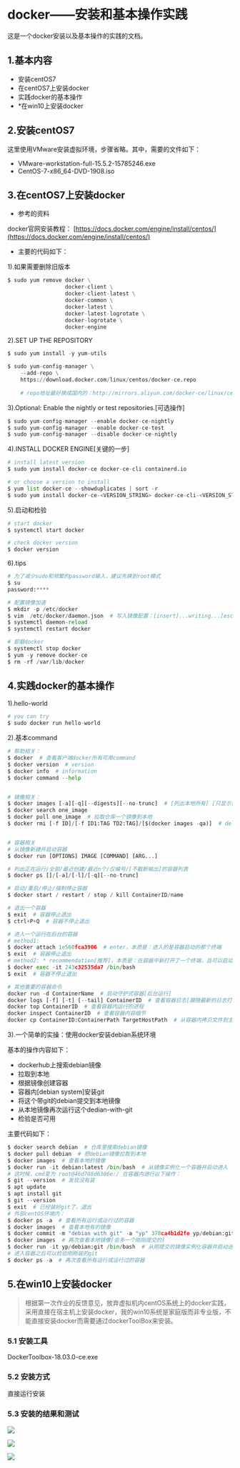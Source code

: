# docker——安装和基本操作实践

这是一个docker安装以及基本操作的实践的文档。

## 1.基本内容

- 安装centOS7
- 在centOS7上安装docker
- 实践docker的基本操作
- *在win10上安装docker

## 2.安装centOS7

这里使用VMware安装虚拟环境，步骤省略。其中，需要的文件如下：
- VMware-workstation-full-15.5.2-15785246.exe
- CentOS-7-x86_64-DVD-1908.iso

## 3.在centOS7上安装docker

- 参考的资料

docker官网安装教程： [https://docs.docker.com/engine/install/centos/](https://docs.docker.com/engine/install/centos/)

- 主要的代码如下：

1).如果需要删除旧版本

```python
$ sudo yum remove docker \
                  docker-client \
                  docker-client-latest \
                  docker-common \
                  docker-latest \
                  docker-latest-logrotate \
                  docker-logrotate \
                  docker-engine
```

2).SET UP THE REPOSITORY

```python
$ sudo yum install -y yum-utils

$ sudo yum-config-manager \
    --add-repo \
    https://download.docker.com/linux/centos/docker-ce.repo
    
    # repo地址最好换成国内的：http://mirrors.aliyun.com/docker-ce/linux/centos/docker-ce.repo
```

3).Optional: Enable the nightly or test repositories.[可选操作]
```python
$ sudo yum-config-manager --enable docker-ce-nightly
$ sudo yum-config-manager --enable docker-ce-test
$ sudo yum-config-manager --disable docker-ce-nightly
```

4).INSTALL DOCKER ENGINE[关键的一步]
```python
# install latest version
$ sudo yum install docker-ce docker-ce-cli containerd.io

# or choose a version to install
$ yum list docker-ce --showduplicates | sort -r
$ sudo yum install docker-ce-<VERSION_STRING> docker-ce-cli-<VERSION_STRING> containerd.io
```

5).启动和检验
```python
# start docker
$ systemctl start docker

# check docker version
$ docker version
```

6).tips
```python
# 为了减少sudo和频繁的password输入，建议先换到root模式
$ su
password:****

# 配置镜像加速
$ mkdir -p /etc/docker
$ vim  /etc/docker/daemon.json  # 写入镜像配置：[insert]...writing...[esc][:wq]
$ systemctl daemon-reload
$ systemctl restart docker

# 卸载docker
$ systemctl stop docker 
$ yum -y remove docker-ce
$ rm -rf /var/lib/docker
```

## 4.实践docker的基本操作

1).hello-world

```python
# you can try
$ sudo docker run hello-world
```

2).基本command
```python
# 帮助相关：
$ docker  # 查看客户端docker所有可用command
$ docker version  # version
$ docker info  # information
$ docker command --help


# 镜像相关：
$ docker images [-a][-q][--digests][--no-trunc]  # [列出本地所有] [只显示镜像ID] [显示摘要] [显示完整]
$ docker search one_image
$ docker pull one_image  # 拉取仓库一个镜像到本地
$ docker rmi [-f ID]/[-f ID1:TAG TD2:TAG]/[$(docker images -qa)]  # delete one multi or all


# 容器相关
# 从镜像新建并启动容器
$ docker run [OPTIONS] IMAGE [COMMAND] [ARG...]  

# 列出正在运行/全部/最近创建/最近n个/仅编号/[不截断输出]的容器列表
$ docker ps []/[-a]/[-l]/[-q][--no-trunc]  

# 启动/重启/停止/强制停止容器
$ docker start / restart / stop / kill ContainerID/name 

# 退出一个容器
$ exit  # 容器停止退出
$ ctrl+P+Q  # 容器不停止退出

# 进入一个运行在后台的容器
# method1:
$ docker attach 1e560fca3906  # enter，本质是：进入的是容器启动的那个终端
$ exit  # 容器停止退出
# method2: * recommendation[推荐]，本质是：在容器中新打开了一个终端，且可以启动新的进程
$ docker exec -it 243c32535da7 /bin/bash
$ exit  # 容器不停止退出

# 其他重要的容器命令
docker run -d ContainerName  # 启动守护式容器[后台运行]
docker logs [-f] [-t] [--tail] ContainerID  # 查看容器日志[跟随最新的日志打印][加入时间戳][显示最后条数]
docker top ContainerID  # 查看容器内运行的进程
docker inspect ContainerID  # 查看容器内容细节
docker cp ContainerID:ContainerPath TargetHostPath  # 从容器内拷贝文件到主机上
```

3).一个简单的实操：使用docker安装debian系统环境

基本的操作内容如下：
- dockerhub上搜索debian镜像
- 拉取到本地
- 根据镜像创建容器
- 容器内[debian system]安装git
- 将这个带git的debian提交到本地镜像
- 从本地镜像再次运行这个dedian-with-git
- 检验是否可用

主要代码如下：
```python
$ docker search debian  # 仓库里搜索debian镜像
$ docker pull debian  # 把debian镜像拉取到本地
$ docker images  # 查看本地的镜像
$ docker run -it debian:latest /bin/bash  # 从镜像实例化一个容器并启动进入
# 这时候，cmd变为 root@46d708d6306e:/ 在容器内进行以下操作：
$ git --version  # 发现没有装
$ apt update
$ apt install git
$ git --version
$ exit  # 已经装好git了，退出
# 外部centOS环境内：
$ docker ps -a  # 查看所有运行或运行过的容器
$ docker images  # 查看本地有的镜像
$ docker commit -m "debian with git" -a "yp" 378ca4b1d2fe yp/debian:git  # 提交刚刚修改过的那个容器到本地镜像
$ docker images  # 再次查看本地镜像[会多一个刚刚提交的]
$ docker run -it yp/debian:git /bin/bash  # 从刚提交的镜像实例化容器并启动进入
# 进入容器之后可以检验刚刚装的git
$ docker ps -a  # 再次查看所有运行或运行过的容器
```

## 5.在win10上安装docker

> 根据第一次作业的反馈意见，放弃虚拟机内centOS系统上的docker实践，采用直接在宿主机上安装docker，我的win10系统是家庭版而非专业版，不能直接安装docker而需要通过dockerToolBox来安装。

### 5.1 安装工具

DockerToolbox-18.03.0-ce.exe

### 5.2 安装方式

直接运行安装

### 5.3 安装的结果和测试

![](../images/docker_win10_01.png)

![](../images/docker_win10_02.png)

![](../images/docker_win10_03.png)
